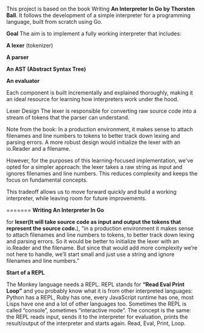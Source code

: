 This project is based on the book Writing **An Interpreter In Go by Thorsten Ball**. It follows the development of a simple interpreter for a programming language, built from scratch using Go.

**Goal**
The aim is to implement a fully working interpreter that includes:

**A lexer** (tokenizer)

**A parser**

**An AST (Abstract Syntax Tree)**

**An evaluator**

Each component is built incrementally and explained thoroughly, making it an ideal resource for learning how interpreters work under the hood.

Lexer Design
The lexer is responsible for converting raw source code into a stream of tokens that the parser can understand.

Note from the book:
In a production environment, it makes sense to attach filenames and line numbers to tokens to better track down lexing and parsing errors. A more robust design would initialize the lexer with an io.Reader and a filename.

However, for the purposes of this learning-focused implementation, we've opted for a simpler approach: the lexer takes a raw string as input and ignores filenames and line numbers. This reduces complexity and keeps the focus on fundamental concepts.

This tradeoff allows us to move forward quickly and build a working interpreter, while leaving room for future improvements.

=======
**Writing An Interpreter In Go**


for **lexer(It will take source code as input and output the tokens that represent the source
code.**),
    "in a production
    environment it makes sense to attach filenames and line numbers to tokens, to better track
    down lexing and parsing errors. So it would be better to initialize the lexer with an io.Reader
    and the filename. But since that would add more complexity we’re not here to handle, we’ll
    start small and just use a string and ignore filenames and line numbers."

**Start of a REPL**

The Monkey language needs a REPL. REPL stands for **“Read Eval Print Loop”** and you probably know what it is from other interpreted languages: Python has a REPL, Ruby has one, every
JavaScript runtime has one, most Lisps have one and a lot of other languages too. Sometimes
the REPL is called “console”, sometimes “interactive mode”. The concept is the same: the
REPL reads input, sends it to the interpreter for evaluation, prints the result/output of the
interpreter and starts again. Read, Eval, Print, Loop.
